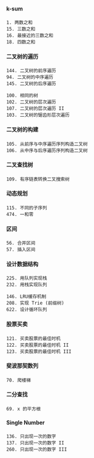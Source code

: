 
#### k-sum

```
1. 两数之和
15. 三数之和
16. 最接近的三数之和
18. 四数之和
```


#### 二叉树的遍历

```
144. 二叉树的前序遍历
94. 二叉树的中序遍历
145. 二叉树的后序遍历
```

```
100. 相同的树
102. 二叉树的层次遍历
107. 二叉树的层次遍历 II
103. 二叉树的锯齿形层次遍历
```


#### 二叉树的构建

```
105. 从前序与中序遍历序列构造二叉树
106. 从中序与后序遍历序列构造二叉树
```


#### 二叉查找树

```
109. 有序链表转换二叉搜索树
```


#### 动态规划

```
115. 不同的子序列
474. 一和零
```


#### 区间

```
56. 合并区间 
57. 插入区间
```


#### 设计数据结构

```
225. 用队列实现栈
232. 用栈实现队列
```

```
146. LRU缓存机制
208. 实现 Trie (前缀树)  
622. 设计循环队列
```


#### 股票买卖

```
121. 买卖股票的最佳时机
122. 买卖股票的最佳时机 II
123. 买卖股票的最佳时机 III
```


#### 斐波那契数列

```
70. 爬楼梯
```


#### 二分查找

```
69. x 的平方根
```

#### Single Number

```
136. 只出现一次的数字
137. 只出现一次的数字 II
260. 只出现一次的数字 III
```
